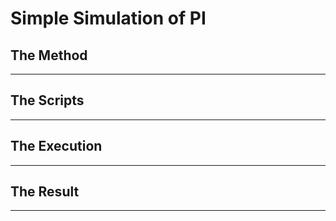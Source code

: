 # Simple Simulation of PI

## The Method

---

## The Scripts

---

## The Execution

---

## The Result

---
